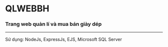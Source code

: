 # QLWEBBH
### Trang web quản lí và mua bán giày dép
___
Sử dụng: NodeJs, ExpressJs, EJS, Microsoft SQL Server
